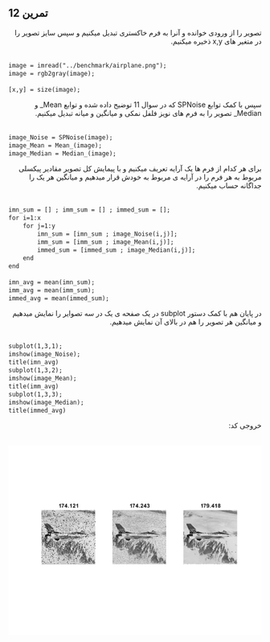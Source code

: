 ## تمرین 12

<div dir='rtl'>
  تصویر را از ورودی خوانده و آنرا به فرم خاکستری تبدیل میکنیم و سپس سایز تصویر را در متغیر های x,y ذخیره میکنیم.
</div>
</br>

```
image = imread("../benchmark/airplane.png");
image = rgb2gray(image);

[x,y] = size(image);

```

<div dir='rtl'>
سپس با کمک توابع SPNoise که در سوال 11 توضیح داده شده و توابع Mean_ و Median_ تصویر را به فرم های نویز فلفل نمکی و میانگین و میانه تبدیل میکنیم.
</div>
</br>

```
image_Noise = SPNoise(image);
image_Mean = Mean_(image);
image_Median = Median_(image);

```

<div dir='rtl'>
برای هر کدام از فرم ها یک آرایه تعریف میکنیم و با پیمایش کل تصویر مقادیر پیکسلی مربوط به هر فرم را در آرایه ی مربوط به خودش قرار میدهیم و میانگین هر یک را جداگانه حساب میکنیم.
</div>
</br>

```
imn_sum = [] ; imm_sum = [] ; immed_sum = [];
for i=1:x
    for j=1:y
        imn_sum = [imn_sum ; image_Noise(i,j)];
        imm_sum = [imm_sum ; image_Mean(i,j)];
        immed_sum = [immed_sum ; image_Median(i,j)];
    end 
end

imn_avg = mean(imn_sum);
imm_avg = mean(imm_sum);
immed_avg = mean(immed_sum);

```

<div dir='rtl'>
در پایان هم با کمک دستور subplot  در یک صفحه ی یک در سه تصوایر را نمایش میدهیم و میانگین هر تصویر را هم در بالای آن نمایش میدهیم.
</div>
</br>

```
subplot(1,3,1);
imshow(image_Noise);
title(imn_avg)
subplot(1,3,2);
imshow(image_Mean);
title(imm_avg)
subplot(1,3,3);
imshow(image_Median);
title(immed_avg)

```


<div dir='rtl'>
  خروجی کد:
</div>
</br>

![](p12.png)

